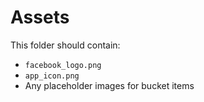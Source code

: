 # Assets

This folder should contain:
- `facebook_logo.png`
- `app_icon.png`
- Any placeholder images for bucket items
